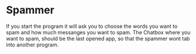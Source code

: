 # Spammer
If you start the program it will ask you to choose the words you want to spam
and how much messanges you want to spam. The Chatbox where you want to spam, 
should be the last opened app, so that the spammer wont tab into another program.
